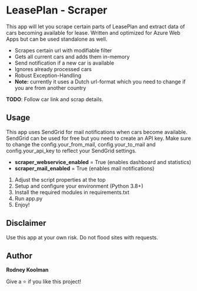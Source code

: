 # LeasePlan - Scraper

This app will let you scrape certain parts of LeasePlan and extract data of cars becoming available for lease.
Written and optimized for Azure Web Apps but can be used standalone as well.

- Scrapes certain url with modifiable filter
- Gets all current cars and adds them in-memory
- Send notification if a new car is available
- Ignores already processed cars
- Robust Exception-Handling
- **Note:** currently it uses a Dutch url-format which you need to change if you are from another country

**TODO**:
Follow car link and scrap details.

## Usage

This app uses SendGrid for mail notifications when cars become available. SendGrid can be used for free but you need to create an API key.
Make sure to change the config.your_from_mail, config.your_to_mail and config.your_api_key to reflect your SendGrid settings.

- **scraper_webservice_enabled** = True (enables dashboard and statistics)
- **scraper_mail_enabled** = True (enables mail notifications)

1. Adjust the script properties at the top
2. Setup and configure your environment (Python 3.8+)
3. Install the required modules in requirements.txt
4. Run app.py
6. Enjoy!

## Disclaimer

Use this app at your own risk. Do not flood sites with requests.

## Author

**Rodney Koolman**

Give a ⭐️ if you like this project!